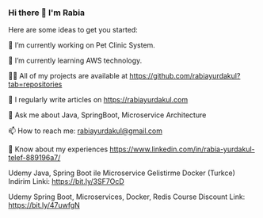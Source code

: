 ### Hi there 👋 I'm Rabia 


Here are some ideas to get you started:

 🔭 I’m currently working on Pet Clinic System.

 👀 I’m currently learning AWS technology.

 👩‍💻 All of my projects are available at https://github.com/rabiayurdakul?tab=repositories

 📝 I regularly write articles on https://rabiayurdakul.com

 💬 Ask me about Java, SpringBoot, Microservice Architecture

 📫 How to reach me: rabiayurdakul@gmail.com

 🤖 Know about my experiences https://www.linkedin.com/in/rabia-yurdakul-telef-889196a7/

   Udemy Java, Spring Boot ile Microservice Gelistirme Docker (Turkce) Indirim Linki: https://bit.ly/3SF7OcD

   Udemy Spring Boot, Microservices, Docker, Redis Course Discount Link: https://bit.ly/47uwfgN
   
   






